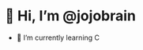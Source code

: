 
# 👋 Hi, I’m @jojobrain


- 🌱 I’m currently learning C

<!---
jojobrain/captainejojo is a ✨ special ✨ repository because its `README.md` (this file) appears on your GitHub profile.
You can click the Preview link to take a look at your changes.
--->
